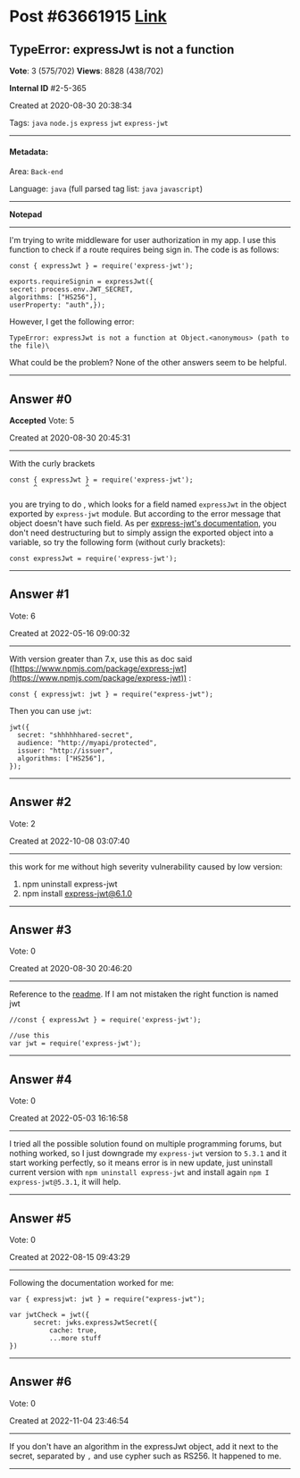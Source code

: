 
# Post \#63661915 [Link](https://stackoverflow.com/questions/63661915/)

## TypeError: expressJwt is not a function

**Vote**: 3 (575/702) **Views**: 8828 (438/702) 

**Internal ID** \#2-5-365

Created at 2020-08-30 20:38:34

Tags: `java` `node.js` `express` `jwt` `express-jwt`

----------

#### Metadata:

Area: `Back-end`

Language: `java` (full parsed tag list: `java` `javascript`)

----------

**Notepad**


----------

I'm trying to write middleware for user authorization in my app. I use this function to check if a route requires being sign in.
The code is as follows:
```
const { expressJwt } = require('express-jwt'); 

exports.requireSignin = expressJwt({
secret: process.env.JWT_SECRET,
algorithms: ["HS256"],
userProperty: "auth",});
```

However, I get the following error:
```
TypeError: expressJwt is not a function at Object.<anonymous> (path to the file)\
```

What could be the problem? None of the other answers seem to be helpful.


----------
        
## Answer \#0

**Accepted** Vote: 5

Created at 2020-08-30 20:45:31

------------

With the curly brackets
```
const { expressJwt } = require('express-jwt');
      ^            ^
```

you are trying to do , which looks for a field named `expressJwt` in the object exported by `express-jwt` module. But according to the error message that object doesn't have such field.
As per [express-jwt's documentation](https://www.npmjs.com/package/express-jwt#usage), you don't need destructuring but to simply assign the exported object into a variable, so try the following form (without curly brackets):
```
const expressJwt = require('express-jwt');
```



------------
    
    
## Answer \#1

 Vote: 6

Created at 2022-05-16 09:00:32

------------


With version greater than 7.x, use this as doc said ([https://www.npmjs.com/package/express-jwt](https://www.npmjs.com/package/express-jwt)) :
```
const { expressjwt: jwt } = require("express-jwt");
```

Then you can use `jwt`:
```
jwt({
  secret: "shhhhhhared-secret",
  audience: "http://myapi/protected",
  issuer: "http://issuer",
  algorithms: ["HS256"],
});
```



------------
    
    
## Answer \#2

 Vote: 2

Created at 2022-10-08 03:07:40

------------

this work for me without high severity vulnerability caused by low version:

1. npm uninstall express-jwt
2. npm install express-jwt@6.1.0




------------
    
    
## Answer \#3

 Vote: 0

Created at 2020-08-30 20:46:20

------------

Reference to the [readme](https://github.com/auth0/express-jwt).
If I am not mistaken the right function is named jwt
```
//const { expressJwt } = require('express-jwt');

//use this 
var jwt = require('express-jwt');
```



------------
    
    
## Answer \#4

 Vote: 0

Created at 2022-05-03 16:16:58

------------

I tried all the possible solution found on multiple programming forums, but nothing worked, so I just downgrade my `express-jwt` version to `5.3.1` and it start working perfectly, so it means error is in new update, just uninstall current version with `npm uninstall express-jwt` and install again `npm I express-jwt@5.3.1`, it will help.


------------
    
    
## Answer \#5

 Vote: 0

Created at 2022-08-15 09:43:29

------------

Following the documentation worked for me:
```
var { expressjwt: jwt } = require("express-jwt");

var jwtCheck = jwt({
      secret: jwks.expressJwtSecret({
          cache: true,
          ...more stuff
})
```



------------
    
    
## Answer \#6

 Vote: 0

Created at 2022-11-04 23:46:54

------------

If you don't have an algorithm in the expressJwt object, add it next to the secret, separated by `,` and use cypher such as RS256. It happened to me.


------------
    
    